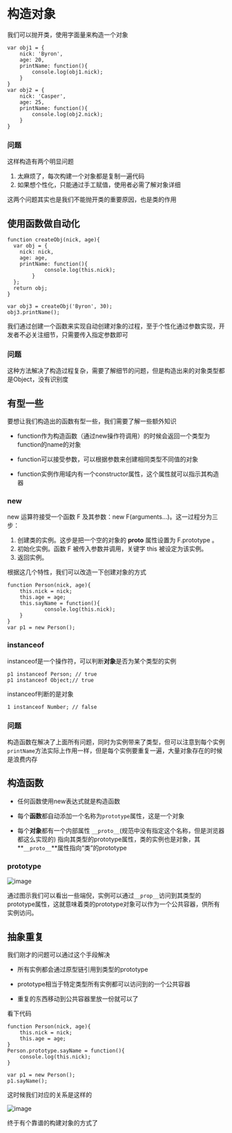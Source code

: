 # 构造对象

我们可以抛开类，使用字面量来构造一个对象

	var obj1 = {
		nick: 'Byron',
		age: 20,
		printName: function(){
			console.log(obj1.nick);
		}
	}
	var obj2 = {
		nick: 'Casper',
		age: 25,
		printName: function(){
			console.log(obj2.nick);
		}
	}

### 问题

这样构造有两个明显问题

1. 太麻烦了，每次构建一个对象都是复制一遍代码
2. 如果想个性化，只能通过手工赋值，使用者必需了解对象详细

这两个问题其实也是我们不能抛开类的重要原因，也是类的作用

## 使用函数做自动化

	function createObj(nick, age){
	  var obj = {
	  	nick: nick,
	  	age: age,
	  	printName: function(){
				console.log(this.nick);
			}
	  };
	  return obj;
	}

	var obj3 = createObj('Byron', 30);
	obj3.printName();

我们通过创建一个函数来实现自动创建对象的过程，至于个性化通过参数实现，开发者不必关注细节，只需要传入指定参数即可

### 问题

这种方法解决了构造过程复杂，需要了解细节的问题，但是构造出来的对象类型都是Object，没有识别度


## 有型一些

要想让我们构造出的函数有型一些，我们需要了解一些额外知识

* function作为构造函数（通过new操作符调用）的时候会返回一个类型为function的name的对象

* function可以接受参数，可以根据参数来创建相同类型不同值的对象

* function实例作用域内有一个constructor属性，这个属性就可以指示其构造器

### new

new 运算符接受一个函数 F 及其参数：new F(arguments...)。这一过程分为三步：

1. 创建类的实例。这步是把一个空的对象的 __proto__ 属性设置为 F.prototype 。
2. 初始化实例。函数 F 被传入参数并调用，关键字 this 被设定为该实例。
3. 返回实例。

根据这几个特性，我们可以改造一下创建对象的方式

	function Person(nick, age){
		this.nick = nick;
		this.age = age;
		this.sayName = function(){
				console.log(this.nick);
		}
	}
	var p1 = new Person();

### instanceof

instanceof是一个操作符，可以判断**对象**是否为某个类型的实例

	p1 instanceof Person; // true
	p1 instanceof Object;// true

instanceof判断的是对象

	1 instanceof Number; // false


### 问题

构造函数在解决了上面所有问题，同时为实例带来了类型，但可以注意到每个实例`printName`方法实际上作用一样，但是每个实例要重复一遍，大量对象存在的时候是浪费内存

## 构造函数

* 任何函数使用new表达式就是构造函数

* 每个**函数**都自动添加一个名称为`prototype`属性，这是一个对象

* 每个**对象**都有一个内部属性 `__proto__`(规范中没有指定这个名称，但是浏览器都这么实现的) 指向其类型的prototype属性，类的实例也是对象，其**`__proto__`**属性指向“类”的prototype

### prototype

![image](http://lsly1989.qiniudn.com/201504012QQ20150401-4.png)

通过图示我们可以看出一些端倪，实例可以通过`__prop__`访问到其类型的prototype属性，这就意味着类的prototype对象可以作为一个公共容器，供所有实例访问。

## 抽象重复

我们刚才的问题可以通过这个手段解决

* 所有实例都会通过原型链引用到类型的prototype

* prototype相当于特定类型所有实例都可以访问到的一个公共容器

* 重复的东西移动到公共容器里放一份就可以了

看下代码

	function Person(nick, age){
		this.nick = nick;
		this.age = age;
	}
	Person.prototype.sayName = function(){
		console.log(this.nick);
	}

	var p1 = new Person();
	p1.sayName();


这时候我们对应的关系是这样的

![image](http://lsly1989.qiniudn.com/201504012QQ20150401-3.png)

终于有个靠谱的构建对象的方式了
